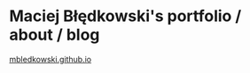 # Maciej Błędkowski's portfolio / about / blog
[mbledkowski.github.io](https://mbledkowski.github.io)
